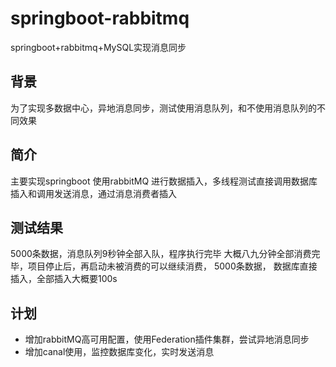 # springboot-rabbitmq
springboot+rabbitmq+MySQL实现消息同步

## 背景
为了实现多数据中心，异地消息同步，测试使用消息队列，和不使用消息队列的不同效果
## 简介
主要实现springboot 使用rabbitMQ 进行数据插入，多线程测试直接调用数据库插入和调用发送消息，通过消息消费者插入

## 测试结果
5000条数据，消息队列9秒钟全部入队，程序执行完毕   大概八九分钟全部消费完毕，项目停止后，再启动未被消费的可以继续消费，
5000条数据， 数据库直接插入，全部插入大概要100s

## 计划
- 增加rabbitMQ高可用配置，使用Federation插件集群，尝试异地消息同步
- 增加canal使用，监控数据库变化，实时发送消息




